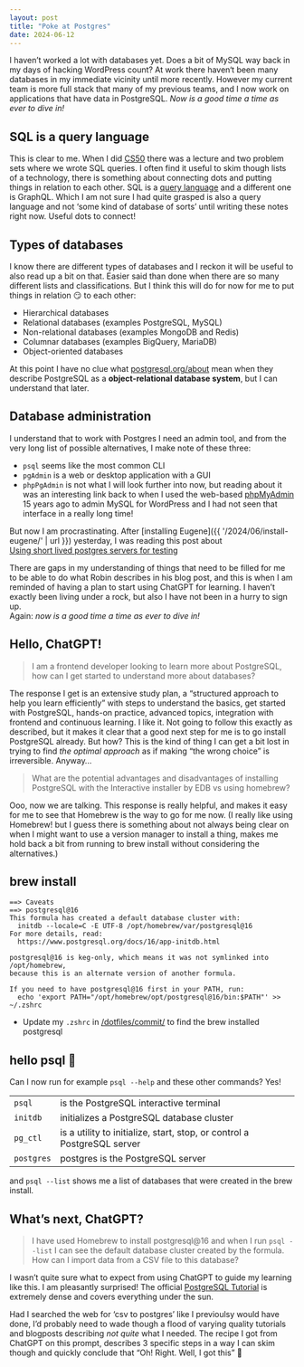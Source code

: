 ```yaml
---
layout: post
title: "Poke at Postgres"
date: 2024-06-12
---
```


I haven’t worked a lot with databases yet. Does a bit of MySQL way back in my days of hacking WordPress count? At work there haven‘t been many databases in my immediate vicinity until more recently. However my current team is more full stack that many of my previous teams, and I now work on applications that have data in PostgreSQL. _Now is a good time a time as ever to dive in!_

## SQL is a query language

This is clear to me. When I did [CS50](https://github.com/elisabethirgens/cs50) there was a lecture and two problem sets where we wrote SQL queries. I often find it useful to skim though lists of a technology, there is something about connecting dots and putting things in relation to each other. SQL is a [query language](https://en.wikipedia.org/wiki/Query_language) and a different one is GraphQL. Which I am not sure I had quite grasped is also a query language and not ‘some kind of database of sorts’ until writing these notes right now. Useful dots to connect!

## Types of databases

I know there are different types of databases and I reckon it will be useful to also read up a bit on that. Easier said than done when there are so many different lists and classifications. But I think this will do for now for me to put things in relation 😏 to each other:

- Hierarchical databases
- Relational databases (examples PostgreSQL, MySQL)
- Non-relational databases (examples MongoDB and Redis)
- Columnar databases (examples BigQuery, MariaDB)
- Object-oriented databases

At this point I have no clue what [postgresql.org/about](https://www.postgresql.org/about/) mean when they describe PostgreSQL as a **object-relational database system**, but I can understand that later.

## Database administration

I understand that to work with Postgres I need an admin tool, and from the very long list of possible alternatives, I make note of these three:

- `psql` seems like the most common CLI
- `pgAdmin` is a web or desktop application with a GUI
- `phpPgAdmin` is not what I will look further into now, but reading about it was an interesting link back to when I used the web-based [phpMyAdmin](https://en.wikipedia.org/wiki/PhpMyAdmin) 15 years ago to admin MySQL for WordPress and I had not seen that interface in a really long time!

But now I am procrastinating. After [installing Eugene]({{ '/2024/06/install-eugene/' | url }}) yesterday, I was reading this post about <br>[Using short lived postgres servers for testing](https://kaveland.no/posts/2024-05-27-shortlived-postgres-servers/)

There are gaps in my understanding of things that need to be filled for me to be able to do what Robin describes in his blog post, and this is when I am reminded of having a plan to start using ChatGPT for learning. I haven’t exactly been living under a rock, but also I have not been in a hurry to sign up. <br>Again: _now is a good time a time as ever to dive in!_

## Hello, ChatGPT!

> I am a frontend developer looking to learn more about PostgreSQL, how can I get started to understand more about databases?

The response I get is an extensive study plan, a “structured approach to help you learn efficiently” with steps to understand the basics, get started with PostgreSQL, hands-on practice, advanced topics, integration with frontend and continuous learning. I like it. Not going to follow this exactly as described, but it makes it clear that a good next step for me is to go install PostgreSQL already. But how? This is the kind of thing I can get a bit lost in trying to find _the optimal approach_ as if making “the wrong choice” is irreversible. Anyway…

> What are the potential advantages and disadvantages of installing PostgreSQL with the Interactive installer by EDB vs using homebrew?

Ooo, now we are talking. This response is really helpful, and makes it easy for me to see that Homebrew is the way to go for me now. (I really like using Homebrew! but I guess there is something about not always being clear on when I might want to use a version manager to install a thing, makes me hold back a bit from running to brew install without considering the alternatives.)

## brew install

```
==> Caveats
==> postgresql@16
This formula has created a default database cluster with:
  initdb --locale=C -E UTF-8 /opt/homebrew/var/postgresql@16
For more details, read:
  https://www.postgresql.org/docs/16/app-initdb.html

postgresql@16 is keg-only, which means it was not symlinked into /opt/homebrew,
because this is an alternate version of another formula.

If you need to have postgresql@16 first in your PATH, run:
  echo 'export PATH="/opt/homebrew/opt/postgresql@16/bin:$PATH"' >> ~/.zshrc

```

- Update my `.zshrc` in [/dotfiles/commit/](https://github.com/elisabethirgens/dotfiles/commit/c853d87bbc5ac192c675ca3a76fa38453fe50ee1) to find the brew installed postgresql

## hello psql 👋

Can I now run for example `psql --help` and these other commands? Yes!

|            |                                                                         |
| ---------- | ----------------------------------------------------------------------- |
| `psql`     | is the PostgreSQL interactive terminal                                  |
| `initdb`   | initializes a PostgreSQL database cluster                               |
| `pg_ctl`   | is a utility to initialize, start, stop, or control a PostgreSQL server |
| `postgres` | postgres is the PostgreSQL server                                       |

and `psql --list` shows me a list of databases that were created in the brew install.

## What’s next, ChatGPT?

> I have used Homebrew to install postgresql@16 and when I run `psql --list` I can see the default database cluster created by the formula. How can I import data from a CSV file to this database?

I wasn’t quite sure what to expect from using ChatGPT to guide my learning like this. I am pleasantly surprised! The official [PostgreSQL Tutorial](https://www.postgresql.org/docs/current/tutorial.html) is extremely dense and covers everything under the sun.

Had I searched the web for ‘csv to postgres’ like I previoulsy would have done, I’d probably need to wade though a flood of varying quality tutorials and blogposts describing _not quite_ what I needed. The recipe I&nbsp;got from ChatGPT on this prompt, describes 3 specific steps in a way I can skim though and quickly conclude that “Oh! Right. Well, I got this” 🦾
